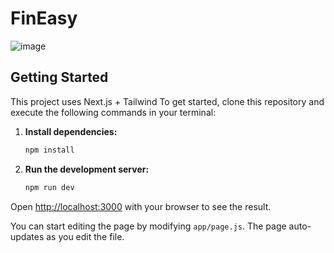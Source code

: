 # FinEasy
![image](https://github.com/SirSimon162/finance/assets/103681122/98790c89-4fe4-4938-b8a4-9cac16635eb6)

## Getting Started
This project uses Next.js + Tailwind
To get started, clone this repository and execute the following commands in your terminal:

1. **Install dependencies:**
    ```bash
    npm install
    ```

2. **Run the development server:**
    ```bash
    npm run dev
    ```

Open [http://localhost:3000](http://localhost:3000) with your browser to see the result.

You can start editing the page by modifying `app/page.js`. The page auto-updates as you edit the file.
